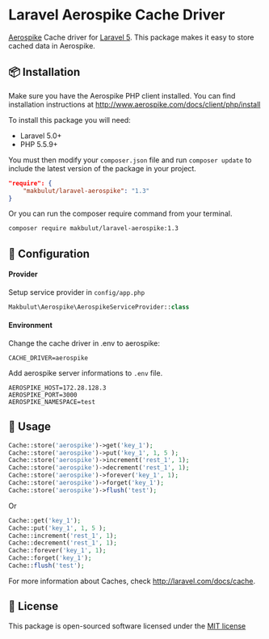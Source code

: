 # Laravel Aerospike Cache Driver

[Aerospike](http://www.aerospike.com/) Cache driver for [Laravel 5](http://laravel.com/). This package makes it easy to store cached data in Aerospike.



## 📦 Installation

Make sure you have the Aerospike PHP client installed. You can find installation instructions at http://www.aerospike.com/docs/client/php/install


To install this package you will need:

* Laravel 5.0+
* PHP 5.5.9+

You must then modify your `composer.json` file and run `composer update` to include the latest version of the package in your project.

```json
"require": {
    "makbulut/laravel-aerospike": "1.3"
}
```

Or you can run the composer require command from your terminal.

```bash
composer require makbulut/laravel-aerospike:1.3
```

## 🔧 Configuration

#### Provider

Setup service provider in `config/app.php`

```php
Makbulut\Aerospike\AerospikeServiceProvider::class
```

#### Environment

Change the cache driver in .env to aerospike:

```
CACHE_DRIVER=aerospike
```

Add aerospike server informations to `.env` file.

```
AEROSPIKE_HOST=172.28.128.3
AEROSPIKE_PORT=3000
AEROSPIKE_NAMESPACE=test
```

## 📌 Usage

```php
Cache::store('aerospike')->get('key_1');
Cache::store('aerospike')->put('key_1', 1, 5 );
Cache::store('aerospike')->increment('rest_1', 1);
Cache::store('aerospike')->decrement('rest_1', 1);
Cache::store('aerospike')->forever('key_1', 1);
Cache::store('aerospike')->forget('key_1');
Cache::store('aerospike')->flush('test');
```

Or

```php
Cache::get('key_1');
Cache::put('key_1', 1, 5 );
Cache::increment('rest_1', 1);
Cache::decrement('rest_1', 1);
Cache::forever('key_1', 1);
Cache::forget('key_1');
Cache::flush('test');
```

For more information about Caches, check http://laravel.com/docs/cache.

## 📄 License

This package is open-sourced software licensed under the [MIT license](http://opensource.org/licenses/MIT)
